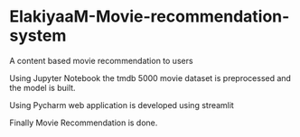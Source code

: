 # ElakiyaaM-Movie-recommendation-system
A content based movie recommendation to users

Using Jupyter Notebook the tmdb 5000 movie dataset is preprocessed and the model is built.

Using Pycharm web application is developed using streamlit

Finally Movie Recommendation is done.
